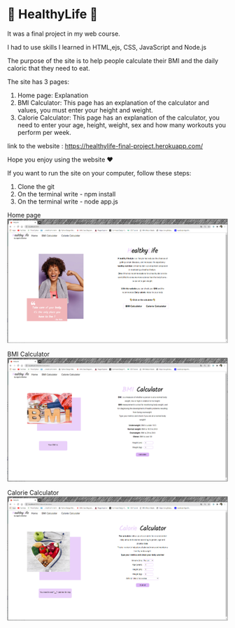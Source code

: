 # 🍎 HealthyLife 🍎

It was a final project in my web course.

I had to use skills I learned in HTML,ejs, CSS, JavaScript and Node.js

The purpose of the site is to help people calculate their BMI and the daily caloric that they need to eat.

The site has 3 pages:
1. Home page: Explanation
2. BMI Calculator: This page has an explanation of the calculator and values, you must enter your  height and weight.
3. Calorie Calculator: This page has an explanation of the calculator, you need to enter your age, height, weight, sex and how many workouts you perform per week.

link to the website : https://healthylife-final-project.herokuapp.com/

Hope you enjoy using the website ❤️

If you want to run the site on your computer, follow these steps:
1. Clone the git 
2. On the terminal write - npm install
3. On the terminal write - node app.js

Home page
![Home page](/public/img/homepage.PNG)

BMI Calculator
![BMI Calculator](/public/img/bmipage.PNG)

Calorie Calculator
![Calorie Calculator](/public/img/caloriepage.PNG)


